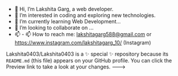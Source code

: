 - 👋 Hi, I’m Lakshita Garg, a web developer.
- 👀 I’m interested in coding and exploring new technologies.
- 🌱 I’m currently learning Web Development...
- 💞️ I’m looking to collaborate on ...
- 📫 - 📫 How to reach me: lakshitagarg588@gmail.com or https://www.instagram.com/lakshitagarg_10/  (Instagram)


Lakshita0403/Lakshita0403 is a ✨ special ✨ repository because its `README.md` (this file) appears on your GitHub profile.
You can click the Preview link to take a look at your changes.
--->
